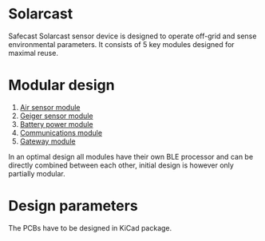 # Solarcast
Safecast Solarcast sensor device is designed to operate off-grid and sense environmental parameters. It consists of 5 key modules designed for maximal reuse.

# Modular design
 1. [Air sensor module](/air-module)
 2. [Geiger sensor module](/geiger-module)
 3. [Battery power module](/battery-module)
 4. [Communications module](/communications-module)
 5. [Gateway module](/gateway-module)

In an optimal design all modules have their own BLE processor and can be directly combined between each other, initial design is however only partially modular.

# Design parameters
The PCBs have to be designed in KiCad package.
